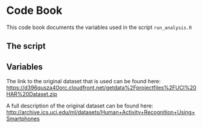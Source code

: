 # Code Book
This code book documents the variables used in the script `run_analysis.R`

## The script


## Variables



The link to the original dataset that is used can be found here:
https://d396qusza40orc.cloudfront.net/getdata%2Fprojectfiles%2FUCI%20HAR%20Dataset.zip

A full description of the original dataset can be found here:
http://archive.ics.uci.edu/ml/datasets/Human+Activity+Recognition+Using+Smartphones

